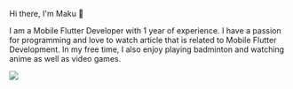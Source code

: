 Hi there, I'm Maku 👋

I am a Mobile Flutter Developer with 1 year of experience. I have a passion for programming and love to watch article that is related to Mobile Flutter Development. In my free time, I also enjoy playing badminton and watching anime as well as video games.

![](https://komarev.com/ghpvc/?MakuDevT&color=blue&style=flat-square)


